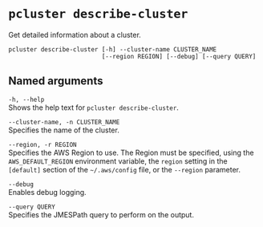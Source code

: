 # `pcluster describe-cluster`<a name="pcluster.describe-cluster-v3"></a>

Get detailed information about a cluster\.

```
pcluster describe-cluster [-h] --cluster-name CLUSTER_NAME
                          [--region REGION] [--debug] [--query QUERY]
```

## Named arguments<a name="pcluster-v3.describe-cluster.namedargs"></a>

`-h, --help`  
Shows the help text for `pcluster describe-cluster`\.

`--cluster-name, -n CLUSTER_NAME`  
Specifies the name of the cluster\.

`--region, -r REGION`  
Specifies the AWS Region to use\. The Region must be specified, using the `AWS_DEFAULT_REGION` environment variable, the `region` setting in the `[default]` section of the `~/.aws/config` file, or the `--region` parameter\.

`--debug`  
Enables debug logging\.

`--query QUERY`  
Specifies the JMESPath query to perform on the output\.